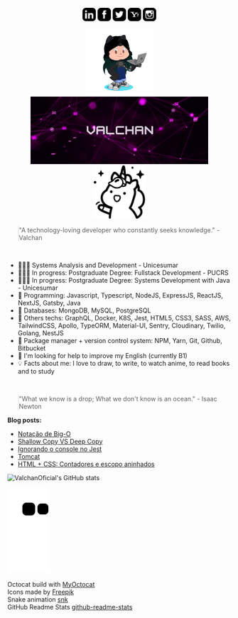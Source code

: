 <p align="center">
<a href="https://www.linkedin.com/in/ValchanOficial"><img src="https://raw.githubusercontent.com/ValchanOficial/ValchanOficial/main/social/linkedin.png" width="30"></img></a>
<a href="https://www.facebook.com/ValchanOficial"><img src="https://raw.githubusercontent.com/ValchanOficial/ValchanOficial/main/social/facebook.png" width="30"></img></a>
<a href="https://twitter.com/ValchanOficial"><img src="https://raw.githubusercontent.com/ValchanOficial/ValchanOficial/main/social/twitter.png" width="30"></img></a>
<a href="mailto:valeria_padilha@yahoo.com.br?Subject=Contato&body=Ola%20Valchan"><img src="https://raw.githubusercontent.com/ValchanOficial/ValchanOficial/main/social/yahoo.png" width="30"></img></a>
<a href="https://www.instagram.com/ValchanOficial"><img src="https://raw.githubusercontent.com/ValchanOficial/ValchanOficial/main/social/instagram.png" width="30"></img></a>
</p>

<p align="center">
  <a href="https://valchan.com.br/" target="_blank" rel="nofollow, noreferrer, noopener, external">
    <img src="https://raw.githubusercontent.com/ValchanOficial/ValchanOficial/main/social/valchan_octocat.png" width="150"/>
    <img alt="Logo Valchan" src="https://raw.githubusercontent.com/ValchanOficial/ValchanOficial/main/social/Valchan.gif" width="400" />
    <img alt="unicorn" src="https://raw.githubusercontent.com/ValchanOficial/ValchanOficial/main/social/unicorn.png" width="120"/>
  </a>
</p>


<blockquote style="padding: 0;">
<p>"A technology-loving developer who constantly seeks knowledge." - Valchan</p>
</blockquote>

<br>

- 👩🏻‍🎓 Systems Analysis and Development - Unicesumar
- 👩🏻‍🎓 In progress: Postgraduate Degree: Fullstack Development - PUCRS
- 👩🏻‍🎓 In progress: Postgraduate Degree: Systems Development with Java - Unicesumar
- 💾 Programming: Javascript, Typescript, NodeJS, ExpressJS, ReactJS, NextJS, Gatsby, Java
- 💾 Databases: MongoDB, MySQL, PostgreSQL
- 💾 Others techs: GraphQL, Docker, K8S, Jest, HTML5, CSS3, SASS, AWS, TailwindCSS, Apollo, TypeORM, Material-UI, Sentry, Cloudinary, Twilio, Golang, NestJS
- 💾 Package manager + version control system: NPM, Yarn, Git, Github, Bitbucket
- 🤔 I'm looking for help to improve my English (currently B1)
- 💡 Facts about me: I love to draw, to write, to watch anime, to read books and to study

<br>

<blockquote style="padding: 0;">
<p>"What we know is a drop; What we don't know is an ocean." - Isaac Newton</p>
</blockquote>

<b>Blog posts:</b>

<!-- BLOG-POST-LIST:START -->
- [Notação de Big-O](https://valchan.com.br/big-o-notation/)
- [Shallow Copy VS Deep Copy](https://valchan.com.br/shallow-copy-vs-deep-copy/)
- [Ignorando o console no Jest](https://valchan.com.br/ignore-console-log-in-jest/)
- [Tomcat](https://valchan.com.br/java-tomcat/)
- [HTML + CSS: Contadores e escopo aninhados](https://valchan.com.br/nested-counters-and-scope/)
<!-- BLOG-POST-LIST:END -->
  
![ValchanOficial's GitHub stats](https://github-readme-stats.vercel.app/api/top-langs?username=ValchanOficial)

![Snake animation](https://raw.githubusercontent.com/ValchanOficial/ValchanOficial/output/github-contribution-grid-snake.svg)

Octocat build with <a href="http://myoctocat.com" title="MyOctocat">MyOctocat</a><br>
Icons made by <a href="https://www.flaticon.com/authors/freepik" title="Freepik">Freepik</a><br>
Snake animation <a href="https://github.com/Platane/snk">snk</a><br>
GitHub Readme Stats <a href="https://github.com/anuraghazra/github-readme-stats">github-readme-stats</a>
